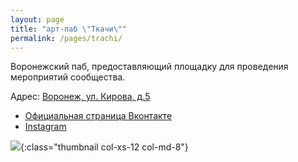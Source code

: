 ```yaml
---
layout: page
title: "арт-паб \"Ткачи\""
permalink: /pages/trachi/
---
```


Воронежский паб, предоставляющий площадку для проведения мероприятий сообщества.

Адрес: [Воронеж, ул. Кирова, д.5](http://go.2gis.com/yyq3s)  

* [Официальная страница Вконтакте](https://vk.com/tkachi36)
* [Instagram](https://www.instagram.com/tkachi36/)

![](https://pp.userapi.com/c834103/v834103789/4bfb6/sEO1MIRvZmQ.jpg){:class="thumbnail col-xs-12 col-md-8"}

